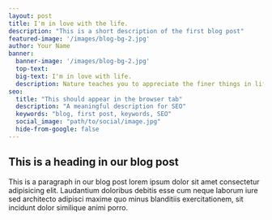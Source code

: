 ```yaml
---
layout: post
title: I'm in love with the life.
description: "This is a short description of the first blog post"
featured-image: '/images/blog-bg-2.jpg'
author: Your Name
banner:
  banner-image: '/images/blog-bg-2.jpg'
  top-text:
  big-text: I'm in love with life.
  description: Nature teaches you to appreciate the finer things in life, to be present, live in the moment and just breath. 
seo: 
  title: "This should appear in the browser tab"
  description: "A meaningful description for SEO"
  keywords: "blog, first post, keywords, SEO"
  social_image: "path/to/social/image.jpg"
  hide-from-google: false
---
```


## This is a heading in our blog post 

This  is a paragraph in our blog post lorem ipsum dolor sit amet consectetur adipisicing elit. Laudantium doloribus debitis esse cum neque laborum iure sed architecto adipisci maxime quo minus blanditiis exercitationem, sit incidunt dolor similique animi porro.